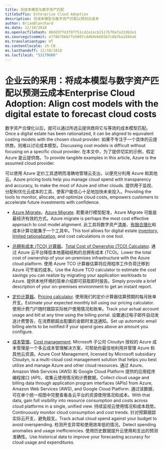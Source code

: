 ```yaml
---
title: 将成本模型与数字资产匹配
titleSuffix: Enterprise Cloud Adoption
description: 将成本模型与数字资产匹配以预测云成本
author: BrianBlanchard
ms.date: 12/10/2018
ms.openlocfilehash: 88dd3ffd3f8ff51cd2a1ecb1517bf0a7a22d63e1
ms.sourcegitcommit: e7f8676bbffe500fc4d6deb603b7c0b7ba1884a6
ms.translationtype: HT
ms.contentlocale: zh-CN
ms.lasthandoff: 12/10/2018
ms.locfileid: "53179600"
---
```

# <a name="enterprise-cloud-adoption-align-cost-models-with-the-digital-estate-to-forecast-cloud-costs"></a><span data-ttu-id="a5ec3-103">企业云的采用：将成本模型与数字资产匹配以预测云成本</span><span class="sxs-lookup"><span data-stu-id="a5ec3-103">Enterprise Cloud Adoption: Align cost models with the digital estate to forecast cloud costs</span></span>

<span data-ttu-id="a5ec3-104">数字资产合理化以后，就可以通过所选云提供商将它与等效的成本模型匹配。</span><span class="sxs-lookup"><span data-stu-id="a5ec3-104">Once a digital estate has been rationalized, it can be aligned to equivalent costing models with the chosen cloud provider.</span></span> <span data-ttu-id="a5ec3-105">如果不专注于一个具体的云提供商，则难以讨论成本模型。</span><span class="sxs-lookup"><span data-stu-id="a5ec3-105">Discussing cost models is difficult without focusing on a specific cloud provider.</span></span> <span data-ttu-id="a5ec3-106">在本文中，为了提供切实的示例，假定 Azure 是云提供商。</span><span class="sxs-lookup"><span data-stu-id="a5ec3-106">To provide tangible examples in this article, Azure is the assumed cloud provider.</span></span>

<span data-ttu-id="a5ec3-107">可以使用 Azure 定价工具透明而准确地管理云支出，以便充分利用 Azure 和其他云。</span><span class="sxs-lookup"><span data-stu-id="a5ec3-107">Azure pricing tools help you manage cloud spend with transparency and accuracy, to make the most of Azure and other clouds.</span></span> <span data-ttu-id="a5ec3-108">提供用于监视、分配和优化云成本的工具，使客户能信心十足地加快未来投入。</span><span class="sxs-lookup"><span data-stu-id="a5ec3-108">Providing the tools to monitor, allocate, and optimize cloud costs, empowers customers to accelerate future investments with confidence.</span></span>

- <span data-ttu-id="a5ec3-109">[Azure Migrate](/azure/migrate/migrate-overview)。</span><span class="sxs-lookup"><span data-stu-id="a5ec3-109">[Azure Migrate](/azure/migrate/migrate-overview).</span></span> <span data-ttu-id="a5ec3-110">若要进行模型配准，Azure Migrate 可能是最经济有效的方式。</span><span class="sxs-lookup"><span data-stu-id="a5ec3-110">Azure migrate is perhaps the most cost effective approach to cost model alignment.</span></span> <span data-ttu-id="a5ec3-111">此工具将数字资产[清单](inventory.md)、[有限合理化](rationalize.md)和成本计算功能集于一个工具中。</span><span class="sxs-lookup"><span data-stu-id="a5ec3-111">This tool allows for digital estate [inventory](inventory.md), [limited rationalization](rationalize.md), and cost calculations in one tool.</span></span>

- <span data-ttu-id="a5ec3-112">[总拥有成本 (TCO) 计算器](https://azure.com/tco)。</span><span class="sxs-lookup"><span data-stu-id="a5ec3-112">[Total Cost of Ownership (TCO) Calculator](https://azure.com/tco).</span></span> <span data-ttu-id="a5ec3-113">通过 Azure 云平台降低本地基础结构的总拥有成本 (TCO)。</span><span class="sxs-lookup"><span data-stu-id="a5ec3-113">Lower the total cost of ownership of your on-premises infrastructure with the Azure cloud platform.</span></span> <span data-ttu-id="a5ec3-114">使用 Azure TCO 计算器估算将应用程序工作负荷迁移到 Azure 可节省的成本。</span><span class="sxs-lookup"><span data-stu-id="a5ec3-114">Use the Azure TCO calculator to estimate the cost savings you can realize by migrating your application workloads to Azure.</span></span> <span data-ttu-id="a5ec3-115">提供本地环境的简单介绍即可获取即时报告。</span><span class="sxs-lookup"><span data-stu-id="a5ec3-115">Simply provide a brief description of your on-premises environment to get an instant report.</span></span>

- <span data-ttu-id="a5ec3-116">[定价计算器](https://azure.microsoft.com/en-in/pricing/)。</span><span class="sxs-lookup"><span data-stu-id="a5ec3-116">[Pricing calculator](https://azure.microsoft.com/en-in/pricing/).</span></span> <span data-ttu-id="a5ec3-117">使用我们的定价计算器估算预期的每月账单开支。</span><span class="sxs-lookup"><span data-stu-id="a5ec3-117">Estimate your expected monthly bill using our pricing calculator.</span></span> <span data-ttu-id="a5ec3-118">使用计费门户随时跟踪实际帐户使用情况和账单。</span><span class="sxs-lookup"><span data-stu-id="a5ec3-118">Track your actual account usage and bill at any time using the billing portal.</span></span> <span data-ttu-id="a5ec3-119">设置通过电子邮件自动发送计费警告，在消费额超出配置的金额时发送通知。</span><span class="sxs-lookup"><span data-stu-id="a5ec3-119">Set up automatic email billing alerts to be notified if your spend goes above an amount you configure.</span></span>

- <span data-ttu-id="a5ec3-120">[成本管理](https://azure.microsoft.com/en-in/services/cost-management/)。</span><span class="sxs-lookup"><span data-stu-id="a5ec3-120">[Cost management](https://azure.microsoft.com/en-in/services/cost-management/).</span></span> <span data-ttu-id="a5ec3-121">Microsoft 子公司 Cloudyn 授权的 Azure 成本管理是一个多云成本管理解决方案，可帮助你最佳地利用并管理 Azure 和其他云资源。</span><span class="sxs-lookup"><span data-stu-id="a5ec3-121">Azure Cost Management, licensed by Microsoft subsidiary Cloudyn, is a multi-cloud cost management solution that helps you best utilize and manage Azure and other cloud resources.</span></span> <span data-ttu-id="a5ec3-122">通过 Azure、Amazon Web Services (AWS) 和 Google Cloud Platform 提供的应用程序编程接口 (API)，收集云使用情况和计费数据。</span><span class="sxs-lookup"><span data-stu-id="a5ec3-122">Collect cloud usage and billing data through application program interfaces (APIs) from Azure, Amazon Web Services (AWS), and Google Cloud Platform.</span></span> <span data-ttu-id="a5ec3-123">通过该数据，可在单个统一视图中完整查看各云平台的资源使用情况和成本。</span><span class="sxs-lookup"><span data-stu-id="a5ec3-123">With that data, gain full visibility into resource consumption and costs across cloud platforms in a single, unified view.</span></span> <span data-ttu-id="a5ec3-124">持续监视云使用情况和成本趋势。</span><span class="sxs-lookup"><span data-stu-id="a5ec3-124">Continuously monitor cloud consumption and cost trends.</span></span> <span data-ttu-id="a5ec3-125">针对预算跟踪实际云开支，避免超支。</span><span class="sxs-lookup"><span data-stu-id="a5ec3-125">Track actual cloud spend against your budget to avoid overspending.</span></span> <span data-ttu-id="a5ec3-126">检测开支异常和使用效率低的情况。</span><span class="sxs-lookup"><span data-stu-id="a5ec3-126">Detect spending anomalies and usage inefficiencies.</span></span> <span data-ttu-id="a5ec3-127">使用历史数据提升云使用和支出的预测准确性。</span><span class="sxs-lookup"><span data-stu-id="a5ec3-127">Use historical data to improve your forecasting accuracy for cloud usage and expenditures.</span></span>
